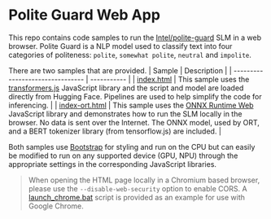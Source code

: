 # Polite Guard Web App

This repo contains code samples to run the [Intel/polite-guard](https://huggingface.co/Intel/polite-guard) SLM in a web browser. Polite Guard is a NLP model used to classify text into four categories of politeness: `polite`, `somewhat polite`, `neutral` and `impolite`.

There are two samples that are provided. 
| Sample                           | Description |
| -------------------------------- | ----------- |
| [index.html](index.html)         | This sample uses the [transformers.js](https://huggingface.co/docs/transformers.js/en/index) JavaScript library and the script and model are loaded directly from Hugging Face. Pipelines are used to help simplify the code for inferencing. |
| [index-ort.html](index-ort.html) | This sample uses the [ONNX Runtime Web](https://onnxruntime.ai/docs/get-started/with-javascript/web.html) JavaScript library and demonstrates how to run the SLM locally in the browser. No data is sent over the Internet. The ONNX model, used by ORT, and a BERT tokenizer library (from tensorflow.js) are included. |

Both samples use [Bootstrap](https://getbootstrap.com/) for styling and run on the CPU but can easily be modified to run on any supported device (GPU, NPU) through the appropriate settings in the corresponding JavaScript libraries. 

> When opening the HTML page locally in a Chromium based browser, please use the `--disable-web-security` option to enable CORS. A [launch_chrome.bat](https://github.com/intel-sandbox/polite-bert-webapp/tree/main/launch_chrome.bat) script is provided as an example for use with Google Chrome.
